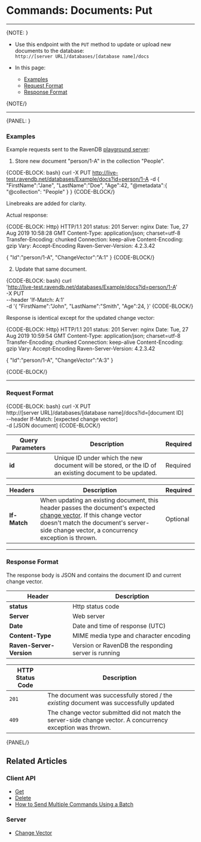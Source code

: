 ﻿# Commands: Documents: Put

---
{NOTE: }  

* Use this endpoint with the `PUT` method to update or upload new documents to the database:  
`http://[server URL]/databases/[database name]/docs`  

* In this page:  
  * [Examples](../../../client-api/rest-api/document-commands/put-documents#examples)  
  * [Request Format](../../../client-api/rest-api/document-commands/put-documents#request-format)  
  * [Response Format](../../../client-api/rest-api/document-commands/put-documents#response-format)  

{NOTE/}  

---

{PANEL: }

### Examples

Example requests sent to the RavenDB [playground server](http://live-test.ravendb.net):  

1) Store new document "person/1-A" in the collection "People".  

{CODE-BLOCK: bash}
curl -X PUT http://live-test.ravendb.net/databases/Example/docs?id=person/1-A
    -d { 
    "FirstName":"Jane", 
    "LastName":"Doe",
    "Age":42,
    "@metadata":{
		"@collection": "People"
	}
}
{CODE-BLOCK/}

Linebreaks are added for clarity.  

Actual response:  

{CODE-BLOCK: Http}
HTTP/1.1 201
status: 201
Server: nginx
Date: Tue, 27 Aug 2019 10:58:28 GMT
Content-Type: application/json; charset=utf-8
Transfer-Encoding: chunked
Connection: keep-alive
Content-Encoding: gzip
Vary: Accept-Encoding
Raven-Server-Version: 4.2.3.42

{
    "Id":"person/1-A",
    "ChangeVector":"A:1"
}
{CODE-BLOCK/}

2) Update that same document.  

{CODE-BLOCK: bash}
curl \
    'http://live-test.ravendb.net/databases/Example/docs?id=person/1-A' \
    -X PUT \
    --header 'If-Match: A:1' \
    -d '{ 
    "FirstName":"John", 
    "LastName":"Smith",
    "Age":24,
}'
{CODE-BLOCK/}

Response is identical except for the updated change vector:  

{CODE-BLOCK: Http}
HTTP/1.1 201
status: 201
Server: nginx
Date: Tue, 27 Aug 2019 10:59:54 GMT
Content-Type: application/json; charset=utf-8
Transfer-Encoding: chunked
Connection: keep-alive
Content-Encoding: gzip
Vary: Accept-Encoding
Raven-Server-Version: 4.2.3.42

{
    "Id":"person/1-A",
    "ChangeVector":"A:3"
}

{CODE-BLOCK/}

---

### Request Format

{CODE-BLOCK: bash}
curl -X PUT \
    http://[server URL]/databases/[database name]/docs?id=[document ID] \
    --header If-Match: [expected change vector] \
    -d [JSON document]
{CODE-BLOCK/}

| Query Parameters | Description | Required |
| - | - | - |
| **id** | Unique ID under which the new document will be stored, or the ID of an existing document to be updated. | Required |

| Headers | Description | Required |
| - | - | - |
| **If-Match** | When updating an existing document, this header passes the document's expected [change vector](../../../server/clustering/replication/change-vector). If this change vector doesn't match the document's server-side change vector, a concurrency exception is thrown. | Optional |

---

### Response Format

The response body is JSON and contains the document ID and current change vector.

| Header | Description |
| - | - |
| **status** | Http status code |
| **Server** | Web server |
| **Date** | Date and time of response (UTC) |
| **Content-Type** | MIME media type and character encoding |
| **Raven-Server-Version** | Version or RavenDB the responding server is running |

| HTTP Status Code | Description |
| - | - |
| `201` | The document was successfully stored / the *existing* document was successfully updated |
| `409` | The change vector submitted did not match the server-side change vector. A concurrency exception was thrown. |

{PANEL/}

## Related Articles

### Client API

- [Get](../../../client-api/commands/documents/get)  
- [Delete](../../../client-api/commands/documents/delete)
- [How to Send Multiple Commands Using a Batch](../../../client-api/commands/batches/how-to-send-multiple-commands-using-a-batch)

### Server

- [Change Vector](../../../server/clustering/replication/change-vector)

